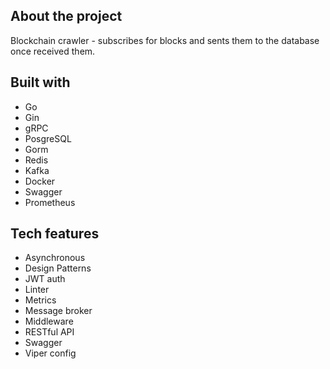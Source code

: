 ## About the project
Blockchain crawler - subscribes for blocks and sents them to the database once received them.

## Built with
* Go
* Gin
* gRPC
* PosgreSQL
* Gorm
* Redis
* Kafka
* Docker
* Swagger
* Prometheus

## Tech features
* Asynchronous
* Design Patterns
* JWT auth
* Linter
* Metrics
* Message broker
* Middleware
* RESTful API
* Swagger
* Viper config
